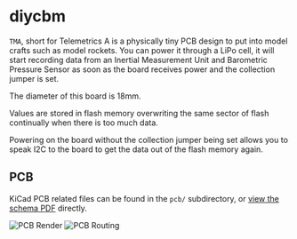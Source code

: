 # diycbm

`TMA`, short for Telemetrics A is a physically tiny PCB design to put into
model crafts such as model rockets. You can power it through a LiPo cell, it
will start recording data from an Inertial Measurement Unit and Barometric
Pressure Sensor as soon as the board receives power and the collection jumper
is set.

The diameter of this board is 18mm.

Values are stored in flash memory overwriting the same sector of flash
continually when there is too much data.

Powering on the board without the collection jumper being set allows you to
speak I2C to the board to get the data out of the flash memory again.

## PCB

KiCad PCB related files can be found in the `pcb/` subdirectory, or
[view the schema PDF](https://github.com/supakeen/diycbm/blob/master/r01-firststeps/pcb/plot/TMA.pdf)
directly.

![PCB Render](https://raw.githubusercontent.com/supakeen/diycbm/master/example/pcb-3d.png)
![PCB Routing](https://raw.githubusercontent.com/supakeen/diycbm/master/example/pcb-routing.png)
